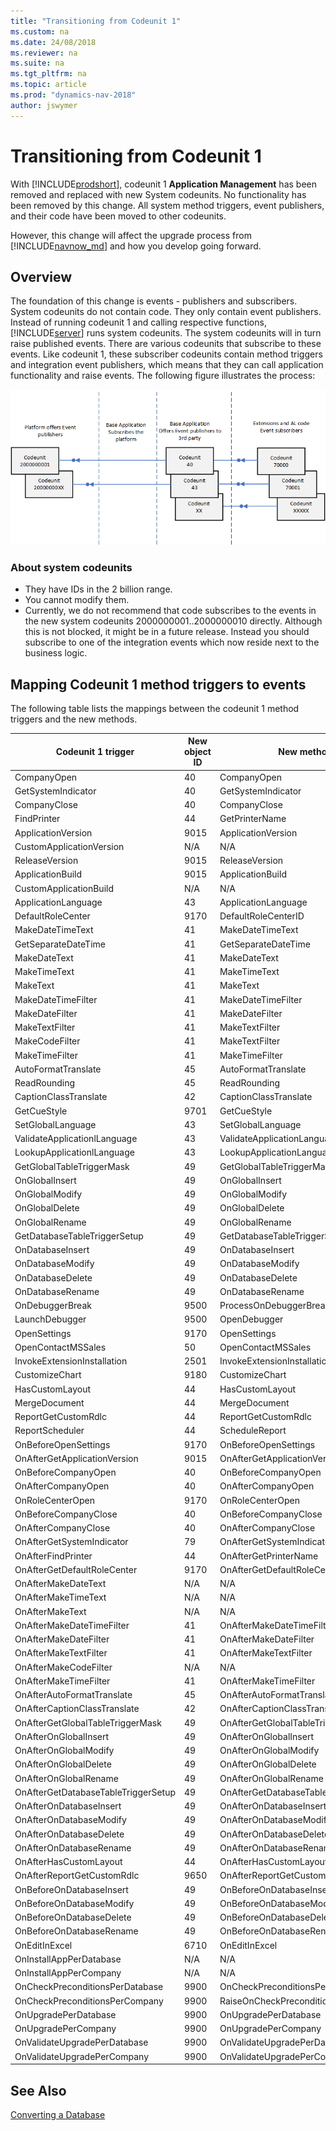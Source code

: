 ```yaml
---
title: "Transitioning from Codeunit 1"
ms.custom: na
ms.date: 24/08/2018
ms.reviewer: na
ms.suite: na
ms.tgt_pltfrm: na
ms.topic: article
ms.prod: "dynamics-nav-2018"
author: jswymer
---
```

# Transitioning from Codeunit 1

With [!INCLUDE[prodshort](../developer/includes/prodshort.md)], codeunit 1 **Application Management** has been removed and replaced with new System codeunits. No functionality has been removed by this change. All system method triggers, event publishers, and their code have been moved to other codeunits.

However, this change will affect the upgrade process from [!INCLUDE[navnow_md](../developer/includes/navnow_md.md)] and how you develop going forward.

## Overview

The foundation of this change is events - publishers and subscribers. System codeunits do not contain code. They only contain event publishers. Instead of running codeunit 1 and calling respective functions, [!INCLUDE[server](../developer/includes/server.md)] runs system codeunits. The system codeunits will in turn raise published events. There are various codeunits that subscribe to these events. Like codeunit 1, these subscriber codeunits contain method triggers and integration event publishers, which means that they can call application functionality and raise events. The following figure illustrates the process:

![System event publishers](../media/system-event-publishers.png "system event publishers")

### About system codeunits
-    They have IDs in the 2 billion range.
-    You cannot modify them.
-    Currently, we do not recommend that code subscribes to the events in the new system codeunits 2000000001..2000000010 directly. Although this is not blocked, it might be in a future release. Instead you should subscribe to one of the integration events which now reside next to the business logic.

  
## Mapping Codeunit 1 method triggers to events

The following table lists the mappings between the codeunit 1 method triggers and the new methods.

|Codeunit 1 trigger|New object ID|New method|
|------------------|-------------|-----------------|
|CompanyOpen|40|CompanyOpen
|GetSystemIndicator|40|GetSystemIndicator
|CompanyClose|40|CompanyClose
|FindPrinter|44|GetPrinterName
|ApplicationVersion|9015|ApplicationVersion
|CustomApplicationVersion|N/A|N/A
|ReleaseVersion|9015|ReleaseVersion
|ApplicationBuild|9015|ApplicationBuild
|CustomApplicationBuild|N/A|N/A
|ApplicationLanguage|43|ApplicationLanguage
|DefaultRoleCenter|9170|DefaultRoleCenterID
|MakeDateTimeText|41|MakeDateTimeText
|GetSeparateDateTime|41|GetSeparateDateTime
|MakeDateText|41|MakeDateText
|MakeTimeText|41|MakeTimeText
|MakeText|41|MakeText
|MakeDateTimeFilter|41|MakeDateTimeFilter
|MakeDateFilter|41|MakeDateFilter
|MakeTextFilter|41|MakeTextFilter
|MakeCodeFilter|41|MakeTextFilter
|MakeTimeFilter|41|MakeTimeFilter
|AutoFormatTranslate|45|AutoFormatTranslate
|ReadRounding|45|ReadRounding
|CaptionClassTranslate|42|CaptionClassTranslate
|GetCueStyle|9701|GetCueStyle
|SetGlobalLanguage|43|SetGlobalLanguage
|ValidateApplicationlLanguage|43|ValidateApplicationLanguage
|LookupApplicationlLanguage|43|LookupApplicationLanguage
|GetGlobalTableTriggerMask|49|GetGlobalTableTriggerMask
|OnGlobalInsert|49|OnGlobalInsert
|OnGlobalModify|49|OnGlobalModify
|OnGlobalDelete|49|OnGlobalDelete
|OnGlobalRename|49|OnGlobalRename
|GetDatabaseTableTriggerSetup|49|GetDatabaseTableTriggerSetup
|OnDatabaseInsert|49|OnDatabaseInsert
|OnDatabaseModify|49|OnDatabaseModify
|OnDatabaseDelete|49|OnDatabaseDelete
|OnDatabaseRename|49|OnDatabaseRename
|OnDebuggerBreak|9500|ProcessOnDebuggerBreak
|LaunchDebugger|9500|OpenDebugger
|OpenSettings|9170|OpenSettings
|OpenContactMSSales|50|OpenContactMSSales
|InvokeExtensionInstallation|2501|InvokeExtensionInstallation
|CustomizeChart|9180|CustomizeChart
|HasCustomLayout|44|HasCustomLayout
|MergeDocument|44|MergeDocument
|ReportGetCustomRdlc|44|ReportGetCustomRdlc
|ReportScheduler|44|ScheduleReport
|OnBeforeOpenSettings|9170|OnBeforeOpenSettings
|OnAfterGetApplicationVersion|9015|OnAfterGetApplicationVersion
|OnBeforeCompanyOpen|40|OnBeforeCompanyOpen
|OnAfterCompanyOpen|40|OnAfterCompanyOpen
|OnRoleCenterOpen|9170|OnRoleCenterOpen
|OnBeforeCompanyClose|40|OnBeforeCompanyClose
|OnAfterCompanyClose|40|OnAfterCompanyClose
|OnAfterGetSystemIndicator|79|OnAfterGetSystemIndicator
|OnAfterFindPrinter|44|OnAfterGetPrinterName
|OnAfterGetDefaultRoleCenter|9170|OnAfterGetDefaultRoleCenter
|OnAfterMakeDateText|N/A|N/A
|OnAfterMakeTimeText|N/A|N/A
|OnAfterMakeText|N/A|N/A
|OnAfterMakeDateTimeFilter|41|OnAfterMakeDateTimeFilter
|OnAfterMakeDateFilter|41|OnAfterMakeDateFilter
|OnAfterMakeTextFilter|41|OnAfterMakeTextFilter
|OnAfterMakeCodeFilter|N/A|N/A
|OnAfterMakeTimeFilter|41|OnAfterMakeTimeFilter
|OnAfterAutoFormatTranslate|45|OnAfterAutoFormatTranslate
|OnAfterCaptionClassTranslate|42|OnAfterCaptionClassTranslate
|OnAfterGetGlobalTableTriggerMask|49|OnAfterGetGlobalTableTriggerMask
|OnAfterOnGlobalInsert|49|OnAfterOnGlobalInsert
|OnAfterOnGlobalModify|49|OnAfterOnGlobalModify
|OnAfterOnGlobalDelete|49|OnAfterOnGlobalDelete
|OnAfterOnGlobalRename|49|OnAfterOnGlobalRename
|OnAfterGetDatabaseTableTriggerSetup|49|OnAfterGetDatabaseTableTriggerSetup
|OnAfterOnDatabaseInsert|49|OnAfterOnDatabaseInsert
|OnAfterOnDatabaseModify|49|OnAfterOnDatabaseModify
|OnAfterOnDatabaseDelete|49|OnAfterOnDatabaseDelete
|OnAfterOnDatabaseRename|49|OnAfterOnDatabaseRename
|OnAfterHasCustomLayout|44|OnAfterHasCustomLayout
|OnAfterReportGetCustomRdlc|9650|OnAfterReportGetCustomRdlc
|OnBeforeOnDatabaseInsert|49|OnBeforeOnDatabaseInsert
|OnBeforeOnDatabaseModify|49|OnBeforeOnDatabaseModify
|OnBeforeOnDatabaseDelete|49|OnBeforeOnDatabaseDelete
|OnBeforeOnDatabaseRename|49|OnBeforeOnDatabaseRename
|OnEditInExcel|6710|OnEditInExcel
|OnInstallAppPerDatabase|N/A|N/A
|OnInstallAppPerCompany|N/A|N/A
|OnCheckPreconditionsPerDatabase|9900|OnCheckPreconditionsPerDatabase
|OnCheckPreconditionsPerCompany|9900|RaiseOnCheckPreconditionsPerCompany
|OnUpgradePerDatabase|9900|OnUpgradePerDatabase
|OnUpgradePerCompany|9900|OnUpgradePerCompany
|OnValidateUpgradePerDatabase|9900|OnValidateUpgradePerDatabase
|OnValidateUpgradePerCompany|9900|OnValidateUpgradePerCompany


## See Also  
 [Converting a Database](Converting-a-Database.md)  
 
